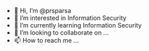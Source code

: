 - 👋 Hi, I’m @prsparsa
- 👀 I’m interested in Information Security
- 🌱 I’m currently learning Information Security
- 💞️ I’m looking to collaborate on ...
- 📫 How to reach me ...

<!---
prsparsa/prsparsa is a ✨ special ✨ repository because its `README.md` (this file) appears on your GitHub profile.
You can click the Preview link to take a look at your changes.
--->
